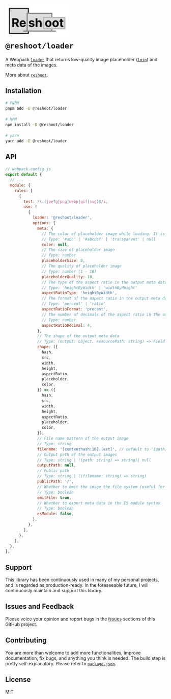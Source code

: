 # <img src="https://raw.githubusercontent.com/billykwok/reshoot/main/logo.png" width="200" alt="Reshoot logo" /><br/>`@reshoot/loader`

A Webpack [`loader`](https://webpack.js.org/loaders) that returns low-quality image placeholder ([`lqip`](https://github.com/zouhir/lqip)) and meta data of the images.

More about [`reshoot`](https://github.com/billykwok/reshoot).

## Installation

```sh
# PNPM
pnpm add -D @reshoot/loader

# NPM
npm install -D @reshoot/loader

# yarn
yarn add -D @reshoot/loader
```

## API

```js
// webpack.config.js
export default {
  // ...
  module: {
    rules: [
      {
        test: /\.(jpe?g|png|webp|gif|svg)$/i,
        use: [
          {
            loader: '@reshoot/loader',
            options: {
              meta: {
                // The color of placeholder image while loading. It is the dominant color of the image if this option is set to null
                // Type: '#abc' | '#abcdef' | 'transparent' | null
                color: null,
                // The size of placeholder image
                // Type: number
                placeholderSize: 8,
                // The quality of placeholder image
                // Type: number (1 - 10)
                placeholderQuality: 10,
                // The type of the aspect ratio in the output meta data
                // Type: 'heightByWidth' | 'widthByHeight'
                aspectRatioType: 'heightByWidth',
                // The format of the aspect ratio in the output meta data
                // Type: 'percent' | 'ratio'
                aspectRatioFormat: 'precent',
                // The number of decimals of the aspect ratio in the output meta data
                // Type: number
                aspectRatioDecimal: 4,
              },
              // The shape of the output meta data
              // Type: (output: object, resourcePath: string) => Field
              shape: ({
                hash,
                src,
                width,
                height,
                aspectRatio,
                placeholder,
                color,
              }) => ({
                hash,
                src,
                width,
                height,
                aspectRatio,
                placeholder,
                color,
              }),
              // File name pattern of the output image
              // Type: string
              filename: '[contenthash:16].[ext]', // default to '[path][name].[ext]' in development mode
              // Output path of the output images
              // Type: string | ((path: string) => string)| null
              outputPath: null,
              // Public path
              // Type: string | ((filename: string) => string)
              publicPath: '/',
              // Whether to emit the image the file system (useful for static site generation using both client-side and server-side builds)
              // Type: boolean
              emitFile: true,
              // Whether to export meta data in the ES module syntax
              // Type: boolean
              esModule: false,
            },
          },
        ],
      },
    ],
  },
};
```

## Support

This library has been continuously used in many of my personal projects, and is regarded as production-ready. In the foreseeable future, I will continuously maintain and support this library.

## Issues and Feedback

Please voice your opinion and report bugs in the [issues](https://github.com/billykwok/reshoot/issues) sections of this GitHub project.

## Contributing

You are more than welcome to add more functionalities, improve documentation, fix bugs, and anything you think is needed. The build step is pretty self-explanatory. Please refer to [`package.json`](https://github.com/billykwok/reshoot/blob/main/package.json).

## License

MIT
